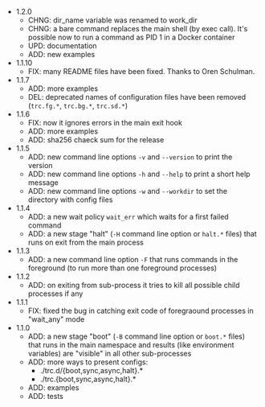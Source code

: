 * 1.2.0
    * CHNG: dir_name variable was renamed to work_dir
    * CHNG: a bare command replaces the main shell (by exec call).
            It's possible now to run a command as PID 1 in a Docker container
    * UPD:  documentation
    * ADD:  new examples
* 1.1.10
    * FIX: many README files have been fixed. Thanks to Oren Schulman.
* 1.1.7
    * ADD: more examples
    * DEL: deprecated names of configuration files have been removed 
           (`trc.fg.*`, `trc.bg.*`, `trc.sd.*`)
* 1.1.6
    * FIX: now it ignores errors in the main exit hook
    * ADD: more examples
    * ADD: sha256 chaeck sum for the release
* 1.1.5
    * ADD: new command line options `-v` and `--version` to print the version
    * ADD: new command line options `-h` and `--help` to print a short help
           message
    * ADD: new command line options `-w` and `--workdir` to set the directory
           with config files
* 1.1.4
    * ADD: a new wait policy `wait_err` which waits for a first failed command
    * ADD: a new stage "halt" (`-H` command line option or `halt.*` files) that
           runs on exit from the main process
* 1.1.3
    * ADD: a new command line option `-F` that runs commands in the foreground
           (to run more than one foreground processes)
* 1.1.2
    * ADD: on exiting from sub-process it tries to kill all possible child
           processes if any
* 1.1.1
    * FIX: fixed the bug in catching exit code of foregraound processes in
           "wait_any" mode
* 1.1.0
    * ADD: a new stage "boot" (`-B` command line option or `boot.*` files) that
           runs in the main namespace and results (like environment variables)
           are "visible" in all other sub-processes
    * ADD: more ways to present configs: 
        * ./trc.d/{boot,sync,async,halt}.*
        * ./trc.{boot,sync,async,halt}.*
    * ADD: examples
    * ADD: tests
